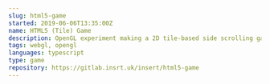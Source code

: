 ```yaml
---
slug: html5-game
started: 2019-06-06T13:35:00Z
name: HTML5 (Tile) Game
description: OpenGL experiment making a 2D tile-based side scrolling game.
tags: webgl, opengl
languages: typescript
type: game
repository: https://gitlab.insrt.uk/insert/html5-game
---
```

